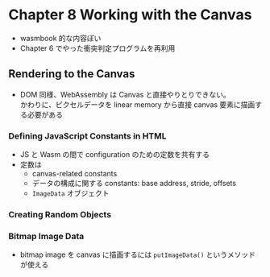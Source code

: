 # Chapter 8 Working with the Canvas

- wasmbook 的な内容ぽい
- Chapter 6 でやった衝突判定プログラムを再利用

## Rendering to the Canvas

- DOM 同様、WebAssembly は Canvas と直接やりとりできない。  
  かわりに、ピクセルデータを linear memory から直接 canvas 要素に描画する必要がある

### Defining JavaScript Constants in HTML

- JS と Wasm の間で configuration のための定数を共有する
- 定数は
  - canvas-related constants
  - データの構成に関する constants: base address, stride, offsets
  - `ImageData` オブジェクト

### Creating Random Objects

### Bitmap Image Data

- bitmap image を canvas に描画するには `putImageData()` というメソッドが使える
